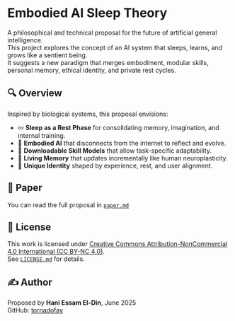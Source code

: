 # Embodied AI Sleep Theory

A philosophical and technical proposal for the future of artificial general intelligence.  
This project explores the concept of an AI system that sleeps, learns, and grows like a sentient being.  
It suggests a new paradigm that merges embodiment, modular skills, personal memory, ethical identity, and private rest cycles.

## 🔍 Overview

Inspired by biological systems, this proposal envisions:

- 💤 **Sleep as a Rest Phase** for consolidating memory, imagination, and internal training.
- 🤖 **Embodied AI** that disconnects from the internet to reflect and evolve.
- 🧩 **Downloadable Skill Models** that allow task-specific adaptability.
- 🧠 **Living Memory** that updates incrementally like human neuroplasticity.
- 🧬 **Unique Identity** shaped by experience, rest, and user alignment.

## 📄 Paper

You can read the full proposal in [`paper.md`](./paper.md)

## 🪪 License

This work is licensed under [Creative Commons Attribution-NonCommercial 4.0 International (CC BY-NC 4.0)](https://creativecommons.org/licenses/by-nc/4.0/).  
See [`LICENSE.md`](./LICENSE.md) for details.

## ✍️ Author

Proposed by **Hani Essam El-Din**, June 2025  
GitHub: [tornadofay](https://github.com/tornadofay)


